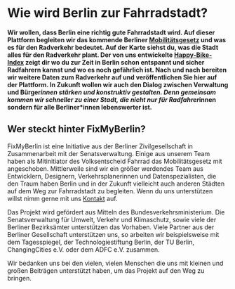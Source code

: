 # Wie wird Berlin zur Fahrradstadt?
**Wir wollen, dass Berlin eine richtig gute Fahrradstadt wird. Auf dieser Plattform begleiten wir das kommende Berliner [Mobilitätsgesetz](https://www.berlin.de/senuvk/verkehr/mobilitaetsgesetz/ "Mobilitätsgesetz") und was es für den Radverkehr bedeutet. Auf der Karte siehst du, was die Stadt alles für den Radverkehr plant. Der von uns entwickelte [Happy-Bike-Index](/AboutHBI/ "Happy-Bike-Index") zeigt dir wo du zur Zeit in Berlin schon entspannt und sicher Radfahrern kannst und wo es noch gefährlich ist. Nach und nach bereiten wir weitere Daten zum Radverkehr auf und veröffentlichen Sie hier auf der Plattform. In Zukunft wollen wir auch den Dialog zwischen Verwaltung und Bürger*innen stärken und konstruktiv gestalten. Denn gemeinsam kommen wir schneller zu einer Stadt, die nicht nur für Radfahrer*innen sondern für alle Berliner*innen lebenswerter ist.**


## Wer steckt hinter FixMyBerlin?
FixMyBerlin ist eine Initiative aus der Berliner Zivilgesellschaft in Zusammenarbeit mit der Senatsverwaltung. Einige aus unserem Team haben als Mitinitiator des Volksentscheid Fahrrad das Mobilitätsgesetz mit angeschoben. Mittlerweile sind wir ein größer werdendes Team aus Entwicklern, Designern, Verkehrsplanerinnen und Datenspezialisten, die den Traum haben Berlin und in der Zukunft vielleicht auch anderen Städten auf dem Weg zur Fahrradstadt zu begleiten. Wenn du uns unterstützen willst nimm gerne mit uns [Kontakt](/kontakt/ "Kontakt") auf.

Das Projekt wird gefördert aus Mitteln des Bundesverkehrsministerium. Die Senatsverwaltung für Umwelt, Verkehr und Klimaschutz, sowie viele der Berliner Bezirksämter unterstützen das Vorhaben. Viele Partner aus der Berliner Gesellschaft unterstützen uns, so arbeiten wir beispielsweise mit dem Tagesspiegel, der Technologiestiftung Berlin, der TU Berlin, ChangingCities e.V. oder dem ADFC e.V. zusammen.

Wir bedanken uns bei den vielen, vielen Menschen die uns mit kleinen und großen Beiträgen unterstützt haben, um das Projekt auf den Weg zu bringen.
